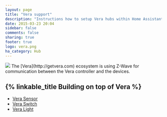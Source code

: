 ```yaml
---
layout: page
title: "Vera support"
description: "Instructions how to setup Vera hubs within Home Assistant."
date: 2015-03-23 20:04
sidebar: false
comments: false
sharing: true
footer: true
logo: vera.png
ha_category: Hub
---
```


<img src='/images/supported_brands/vera.png' class='brand pull-right' />
The [Vera](http://getvera.com) ecosystem is using Z-Wave for communication between the Vera controller and the devices.

## {% linkable_title Building on top of Vera %}

 - [Vera Sensor](/components/sensor.vera.html)
 - [Vera Switch](/components/switch.vera.html)
 - [Vera Light](/components/light.vera.html)
